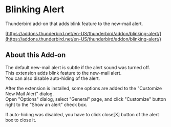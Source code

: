 Blinking Alert
==============

Thunderbird add-on that adds blink feature to the new-mail alert.

[https://addons.thunderbird.net/en-US/thunderbird/addon/blinking-alert/](https://addons.thunderbird.net/en-US/thunderbird/addon/blinking-alert/)

## About this Add-on

The default new-mail alert is subtle if the alert sound was turned off.  
This extension adds blink feature to the new-mail alert.  
You can also disable auto-hiding of the alert.  

After the extension is installed, some options are added to the "Customize New Mail Alert" dialog.  
Open "Options" dialog, select "General" page, and click "Customize" button right to the "Show an alert" check box.

If auto-hiding was disabled, you have to click close[X] button of the alert box to close it.
